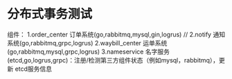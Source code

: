 # 分布式事务测试
组件：
    1.order_center 订单系统(go,rabbitmq,mysql,gin,logrus)
    // 2.notify 通知系统(go,rabbitmq,grpc,logrus)
    2.waybill_center 运单系统(go,rabbitmq,mysql,grpc,logrus)
    3.nameservice 名字服务(etcd,go,logrus,grpc)：注册/检测第三方组件状态（例如mysql，rabbitmq），更新 etcd服务信息

